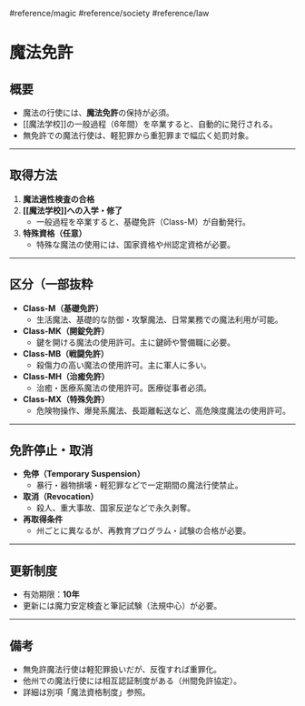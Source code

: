 #reference/magic #reference/society  #reference/law 
# 魔法免許

## 概要
- 魔法の行使には、**魔法免許**の保持が必須。
- [[魔法学校]]の一般過程（6年間）を卒業すると、自動的に発行される。
- 無免許での魔法行使は、軽犯罪から重犯罪まで幅広く処罰対象。

---

## 取得方法
1. **魔法適性検査の合格**
2. **[[魔法学校]]への入学・修了**
	- 一般過程を卒業すると、基礎免許（Class-M）が自動発行。
3. **特殊資格（任意）**
	- 特殊な魔法の使用には、国家資格や州認定資格が必要。

---

## 区分（一部抜粋
- **Class-M（基礎免許）**  
	- 生活魔法、基礎的な防御・攻撃魔法、日常業務での魔法利用が可能。
- **Class-MK（開錠免許）**  
	- 鍵を開ける魔法の使用許可。主に鍵師や警備職に必要。
- **Class-MB（戦闘免許）**
	- 殺傷力の高い魔法の使用許可。主に軍人に多い。
- **Class-MH（治癒免許）**  
	- 治癒・医療系魔法の使用許可。医療従事者必須。
- **Class-MX（特殊免許）**  
	- 危険物操作、爆発系魔法、長距離転送など、高危険度魔法の使用許可。

---

## 免許停止・取消
- **免停（Temporary Suspension）**
	- 暴行・器物損壊・軽犯罪などで一定期間の魔法行使禁止。
- **取消（Revocation）**
	- 殺人、重大事故、国家反逆などで永久剥奪。
- **再取得条件**
	- 州ごとに異なるが、再教育プログラム・試験の合格が必要。

---

## 更新制度
- 有効期限：**10年**
- 更新には魔力安定検査と筆記試験（法規中心）が必要。

---

## 備考
- 無免許魔法行使は軽犯罪扱いだが、反復すれば重罪化。
- 他州での魔法行使には相互認証制度がある（州間免許協定）。
- 詳細は別項「魔法資格制度」参照。
